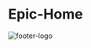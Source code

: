 # Epic-Home

![footer-logo](https://user-images.githubusercontent.com/71829355/109400597-495c5880-7952-11eb-9823-09d030e386e8.png)
